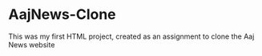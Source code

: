 # AajNews-Clone
This was my first HTML project, created as an assignment to clone the Aaj News website
